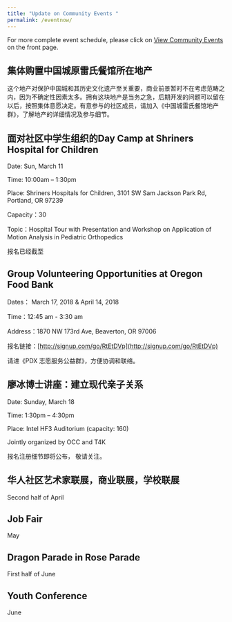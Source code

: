 ```yaml
---
title: "Update on Community Events "
permalink: /eventnow/
---
```


For more complete event schedule, please click on [View Community Events](http://pdxchinese.org/events/) on the front page.

## 集体购置中国城原雷氏餐馆所在地产

这个地产对保护中国城和其历史文化遗产至关重要，商业前景暂时不在考虑范畴之内，因为不确定性因素太多。拥有这块地产是当务之急，后期开发的问题可以留在以后，按照集体意愿决定。有意参与的社区成员，请加入《中国城雷氏餐馆地产群》，了解地产的详细情况及参与细节。

## 面对社区中学生组织的Day Camp at Shriners Hospital for Children

Date: Sun, March 11

Time: 10:00am – 1:30pm

Place: Shriners Hospitals for Children, 3101 SW Sam Jackson Park Rd, Portland, OR 97239

Capacity：30

Topic：Hospital Tour with Presentation and Workshop on Application of Motion Analysis in Pediatric Orthopedics

报名已经截至

## Group Volunteering Opportunities at Oregon Food Bank

Dates： March 17, 2018 & April 14, 2018

Time：12:45 am - 3:30 am

Address：1870 NW 173rd Ave, Beaverton, OR 97006

报名链接：[http://signup.com/go/RtEtDVp](http://signup.com/go/RtEtDVp)

请进《PDX 志愿服务公益群》，方便协调和联络。


## 廖冰博士讲座：建立现代亲子关系

Date: Sunday, March 18

Time: 1:30pm – 4:30pm

Place: Intel HF3 Auditorium (capacity: 160)

Jointly organized by OCC and T4K

报名注册细节即将公布， 敬请关注。

## 华人社区艺术家联展，商业联展，学校联展

Second half of April

## Job Fair

May

## Dragon Parade in Rose Parade

First half of June

## Youth Conference

June
